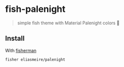 # fish-palenight
> simple fish theme with Material Palenight colors 🐠

<!-- ![palenight] -->

## Install

With [fisherman]

```
fisher eliasmeire/palenight
```

[fisherman]: https://github.com/fisherman/fisherman
[palenight]: https://cloud.githubusercontent.com/assets/8317250/13661599/777665a2-e6d7-11e5-9078-eae115fa140a.png
